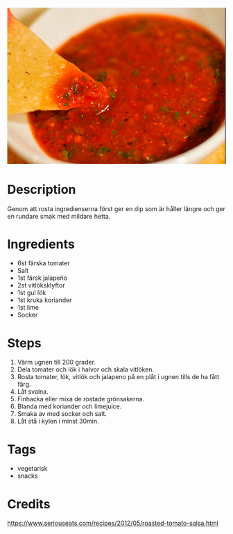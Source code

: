 ![Rostad Tomatsalsa](image.jpg)

# Description

Genom att rosta ingredienserna först ger en dip som är håller längre och ger en rundare smak med mildare hetta.

# Ingredients

* 6st färska tomater
* Salt
* 1st färsk jalapeño
* 2st vitlöksklyftor
* 1st gul lök
* 1st kruka koriander
* 1st lime
* Socker

# Steps

1. Värm ugnen till 200 grader.
1. Dela tomater och lök i halvor och skala vitlöken.
1. Rosta tomater, lök, vitlök och jalapeno på en plåt i ugnen tills de ha fått färg.
1. Låt svalna.
1. Finhacka eller mixa de rostade grönsakerna.
1. Blanda med koriander och limejuice.
1. Smaka av med socker och salt.
1. Låt stå i kylen i minst 30min.

# Tags

* vegetarisk
* snacks

# Credits

https://www.seriouseats.com/recipes/2012/05/roasted-tomato-salsa.html